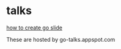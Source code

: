 talks
==============

[how to create go slide](http://go-talks.appspot.com/github.com/taknb2nch/go-talks/2014/gopresent.slide)


These are hosted by go-talks.appspot.com